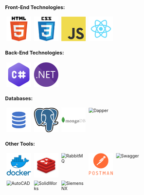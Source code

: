 ### Front-End Technologies:
<div style="display: flex; flex-wrap: wrap;">
    <img src="https://raw.githubusercontent.com/github/explore/80688e429a7d4ef2fca1e82350fe8e3517d3494d/topics/html/html.png" alt="HTML5" width="80" style="margin: 5px;"/> 
    <img src="https://raw.githubusercontent.com/github/explore/80688e429a7d4ef2fca1e82350fe8e3517d3494d/topics/css/css.png" alt="CSS3" width="80" style="margin: 5px;"/> 
    <img src="https://raw.githubusercontent.com/github/explore/80688e429a7d4ef2fca1e82350fe8e3517d3494d/topics/javascript/javascript.png" alt="JavaScript" width="80" style="margin: 5px;"/> 
    <img src="https://raw.githubusercontent.com/github/explore/80688e429a7d4ef2fca1e82350fe8e3517d3494d/topics/react/react.png" alt="ReactJS" width="80" style="margin: 5px;"/> 
</div>

### Back-End Technologies:
<div style="display: flex; flex-wrap: wrap;">
    <img src="https://raw.githubusercontent.com/github/explore/80688e429a7d4ef2fca1e82350fe8e3517d3494d/topics/csharp/csharp.png" alt="C#" width="80" style="margin: 5px;"/> 
    <img src="https://raw.githubusercontent.com/github/explore/80688e429a7d4ef2fca1e82350fe8e3517d3494d/topics/dotnet/dotnet.png" alt=".NET Core" width="80" style="margin: 5px;"/> 
</div>

### Databases:
<div style="display: flex; flex-wrap: wrap;">
    <img src="https://raw.githubusercontent.com/github/explore/80688e429a7d4ef2fca1e82350fe8e3517d3494d/topics/sql/sql.png" alt="SQL Server" width="80" style="margin: 5px;"/> 
    <img src="https://raw.githubusercontent.com/github/explore/80688e429a7d4ef2fca1e82350fe8e3517d3494d/topics/postgresql/postgresql.png" alt="PostgreSQL" width="80" style="margin: 5px;"/> 
    <img src="https://raw.githubusercontent.com/github/explore/8fa4ec8ee00ccf973c749d8f9d20743c0fd2266f/topics/mongodb/mongodb.png" alt="MongoDB" width="80" style="margin: 5px;"/> 
    <img src="https://raw.githubusercontent.com/github/explore/80688e429a7d4ef2fca1e82350fe8e3517d3494d/topics/dapper/dapper.png" alt="Dapper" width="80" style="margin: 5px;"/> 
</div>

### Other Tools:
<div style="display: flex; flex-wrap: wrap;">
    <img src="https://raw.githubusercontent.com/github/explore/80688e429a7d4ef2fca1e82350fe8e3517d3494d/topics/docker/docker.png" alt="Docker" width="80" style="margin: 5px;"/> 
    <img src="https://raw.githubusercontent.com/github/explore/80688e429a7d4ef2fca1e82350fe8e3517d3494d/topics/redis/redis.png" alt="Redis" width="80" style="margin: 5px;"/> 
    <img src="https://raw.githubusercontent.com/github/explore/5d2c7729a8c8ef72c3f1d1a72762c4f0f5c4e3e1/topics/rabbitmq/rabbitmq.png" alt="RabbitMQ" width="80" style="margin: 5px;"/> 
    <img src="https://raw.githubusercontent.com/github/explore/8e50b6debdc68ec562f5ac2dc8c75e9d1c2d01c3/topics/postman/postman.png" alt="Postman" width="80" style="margin: 5px;"/> 
    <img src="https://raw.githubusercontent.com/github/explore/80688e429a7d4ef2fca1e82350fe8e3517d3494d/topics/swagger/swagger.png" alt="Swagger" width="80" style="margin: 5px;"/> 
    <img src="https://raw.githubusercontent.com/github/explore/69a7ae4e6d34aa92eaf6bdfddf5e0c802e845bcf/topics/autocad/autocad.png" alt="AutoCAD" width="80" style="margin: 5px;"/> 
    <img src="https://raw.githubusercontent.com/github/explore/9bcb5f5f7e39cb9b835b5a1ff4e52c7c97e1f59b/topics/solidworks/solidworks.png" alt="SolidWorks" width="80" style="margin: 5px;"/> 
    <img src="https://raw.githubusercontent.com/github/explore/9cb4445c8c5b10f8478575e647c79cbfe75ae9c7/topics/siemens/siemens.png" alt="Siemens NX" width="80" style="margin: 5px;"/> 
</div>
